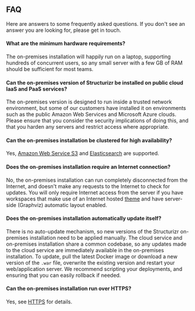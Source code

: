 ## FAQ

Here are answers to some frequently asked questions. If you don't see an answer you are looking for, please get in touch.

#### What are the minimum hardware requirements?

The on-premises installation will happily run on a laptop, supporting hundreds of concurrent users, so any small server with a few GB of RAM should be sufficient for most teams.

#### Can the on-premises version of Structurizr be installed on public cloud IaaS and PaaS services?

The on-premises version is designed to run inside a trusted network environment, but some of our customers have installed it on
environments such as the public Amazon Web Services and Microsoft Azure clouds.
Please ensure that you consider the security implications of doing this, and that you harden any servers and restrict access where appropriate.

#### Can the on-premises installation be clustered for high availability?

Yes, [Amazon Web Service S3](04-authentication.md#amazon-web-services-s3) and [Elasticsearch](04-authentication.md#elasticsearch) are supported.

#### Does the on-premises installation require an Internet connection?

No, the on-premises installation can run completely disconnected from the Internet, and doesn't make any requests to the Internet to check for updates.
You will only require Internet access from the server if you have workspaces that make use of an Internet hosted [theme](https://structurizr.com/help/themes) and have server-side (Graphviz) automatic layout enabled.

#### Does the on-premises installation automatically update itself?

There is no auto-update mechanism, so new versions of the Structurizr on-premises installation need to be applied manually.
The cloud service and on-premises installation share a common codebase, so any updates made to the cloud service are
immediately available in the on-premises installation. To update, pull the latest Docker image or download a new version of the
`.war` file, overwrite the existing version and restart your web/application server.
We recommend scripting your deployments, and ensuring that you can easily rollback if needed.

#### Can the on-premises installation run over HTTPS?

Yes, see [HTTPS](03-configuration.md#https) for details.
